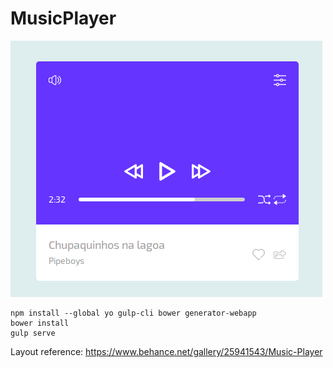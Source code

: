 # MusicPlayer

![alt text](https://raw.githubusercontent.com/Klockner/MusicPlayer/master/docs/music_player.png)

```
npm install --global yo gulp-cli bower generator-webapp
bower install
gulp serve
```

Layout reference:
https://www.behance.net/gallery/25941543/Music-Player
